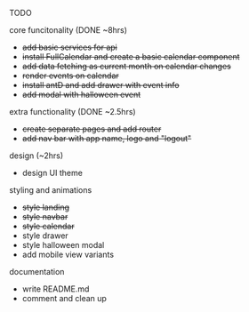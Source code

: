 TODO

core funcitonality (DONE ~8hrs) 
* ~~add basic services for api~~
* ~~install FullCalendar and create a basic calendar component~~
* ~~add data fetching as current month on calendar changes~~
* ~~render events on calendar~~
* ~~install antD and add drawer with event info~~
* ~~add modal with halloween event~~

extra functionality (DONE ~2.5hrs)
* ~~create separate pages and add router~~
* ~~add nav bar with app name, logo and "logout"~~

design (~2hrs)
* design UI theme

styling and animations
* ~~style landing~~
* ~~style navbar~~
* ~~style calendar~~
* style drawer
* style halloween modal
* add mobile view variants

documentation
* write README.md
* comment and clean up
